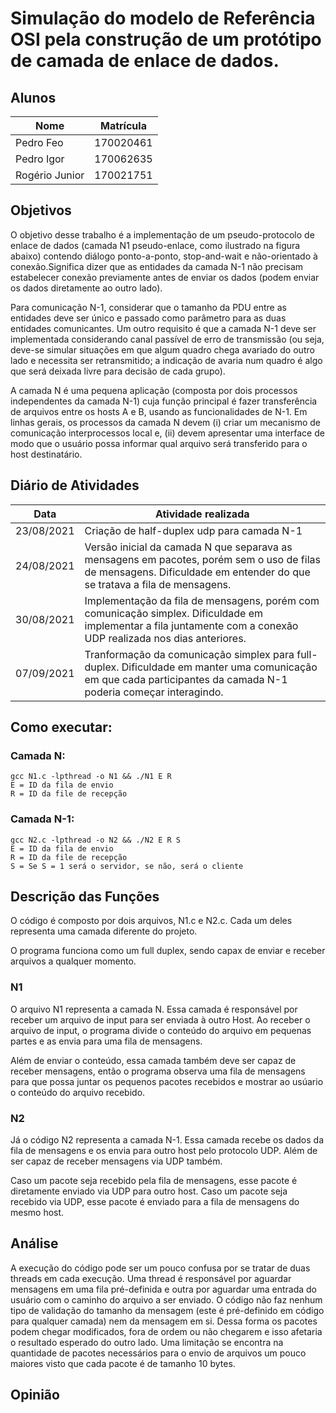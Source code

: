 # Simulação do modelo de Referência OSI pela construção de um protótipo de camada de enlace de dados.

## Alunos

|Nome|Matrícula|
|----|---------|
|Pedro Feo | 170020461|
|Pedro Igor | 170062635|
|Rogério Junior | 170021751|

## Objetivos
<p>O objetivo desse trabalho é a implementação de um pseudo-protocolo de enlace de dados (camada N1 pseudo-enlace, como ilustrado na figura abaixo) contendo diálogo ponto-a-ponto, stop-and-wait e não-orientado à conexão.Significa dizer que as entidades da camada N-1 não precisam estabelecer conexão previamente antes de enviar os dados (podem enviar os dados diretamente ao outro lado).</p>
<p>Para comunicação N-1, considerar que o tamanho da PDU entre as entidades deve ser único e passado como parâmetro para as duas entidades comunicantes. Um outro requisito é que a camada N-1 deve ser implementada considerando canal passível de erro de transmissão (ou seja, deve-se simular situações em que algum quadro chega avariado do outro lado e necessita ser retransmitido; a indicação de avaria num quadro é algo que será deixada livre para decisão de cada grupo).</p>
<p>A camada N é uma pequena aplicação (composta por dois processos independentes da camada N-1) cuja função principal é fazer transferência de arquivos entre os hosts A e B, usando as funcionalidades de N-1. Em linhas gerais, os processos da camada N devem (i) criar um mecanismo de comunicação interprocessos local e, (ii) devem apresentar uma interface de modo que o usuário possa informar qual arquivo será transferido para o host destinatário.</p>

## Diário de Atividades

|Data|Atividade realizada|
|----|-------------------|
|23/08/2021|Criação de half-duplex udp para camada N-1|
|24/08/2021|Versão inicial da camada N que separava as mensagens em pacotes, porém sem o uso de filas de mensagens. Dificuldade em entender do que se tratava a fila de mensagens.|
|30/08/2021|Implementação da fila de mensagens, porém com comunicação simplex. Dificuldade em implementar a fila juntamente com a conexão UDP realizada nos dias anteriores. |
|07/09/2021|Tranformação da comunicação simplex para full-duplex. Dificuldade em manter uma comunicação em que cada participantes da camada N-1 poderia começar interagindo. |

## Como executar:

### Camada N:
    gcc N1.c -lpthread -o N1 && ./N1 E R
    E = ID da fila de envio
    R = ID da file de recepção

### Camada N-1:
    gcc N2.c -lpthread -o N2 && ./N2 E R S
    E = ID da fila de envio
    R = ID da file de recepção
    S = Se S = 1 será o servidor, se não, será o cliente

## Descrição das Funções

O código é composto por dois arquivos, N1.c e N2.c. Cada um deles representa uma camada diferente do projeto.

O programa funciona como um full duplex, sendo capax de enviar e receber arquivos a qualquer momento.

### N1

O arquivo N1 representa a camada N. Essa camada é responsável por receber um arquivo de input para ser enviada à outro Host. Ao receber o arquivo de input, o programa divide o conteúdo do arquivo em pequenas partes e as envia para uma fila de mensagens.

Além de enviar o conteúdo, essa camada também deve ser capaz de receber mensagens, então o programa observa uma fila de mensagens para que possa juntar os pequenos pacotes recebidos e mostrar ao usúario o conteúdo do arquivo recebido.

### N2

Já o código N2 representa a camada N-1. Essa camada recebe os dados da fila de mensagens e os envia para outro host pelo protocolo UDP. Além de ser capaz de receber mensagens via UDP também.

Caso um pacote seja recebido pela fila de mensagens, esse pacote é diretamente enviado via UDP para outro host. Caso um pacote seja recebido via UDP, esse pacote é enviado para a fila de mensagens do mesmo host.
    
## Análise

A execução do código pode ser um pouco confusa por se tratar de duas threads em cada execução. Uma thread é responsável por aguardar mensagens em uma fila pré-definida e outra por aguardar uma entrada do usuário com o caminho do arquivo a ser enviado. O código não faz nenhum tipo de validação do tamanho da mensagem (este é pré-definido em código para qualquer camada) nem da mensagem em si. Dessa forma os pacotes podem chegar modificados, fora de ordem ou não chegarem e isso afetaria o resultado esperado do outro lado. Uma limitação se encontra na quantidade de pacotes necessários para o envio de arquivos um pouco maiores visto que cada pacote é de tamanho 10 bytes. 
    
## Opinião

